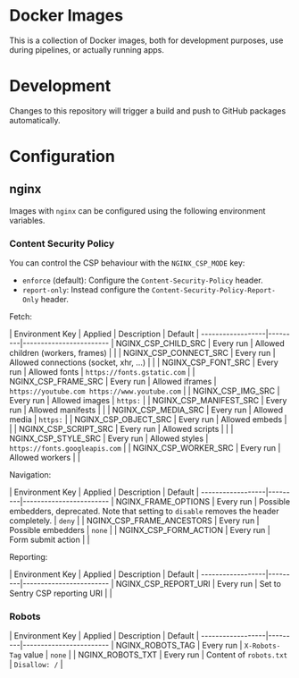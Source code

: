 # Docker Images

This is a collection of Docker images, both for development purposes, use during pipelines, or actually running apps.

# Development

Changes to this repository will trigger a build and push to GitHub packages automatically.

# Configuration

## nginx

Images with `nginx` can be configured using the following environment variables.

### Content Security Policy

You can control the CSP behaviour with the `NGINX_CSP_MODE` key:
- `enforce` (default): Configure the `Content-Security-Policy` header.
- `report-only`: Instead configure the `Content-Security-Policy-Report-Only` header.

Fetch:

| Environment Key | Applied | Description | Default |
------------------|---------|------------------------
| NGINX_CSP_CHILD_SRC | Every run | Allowed children (workers, frames) | |
| NGINX_CSP_CONNECT_SRC | Every run | Allowed connections (socket, xhr, …) | |
| NGINX_CSP_FONT_SRC | Every run | Allowed fonts | `https://fonts.gstatic.com` |
| NGINX_CSP_FRAME_SRC | Every run | Allowed iframes | `https://youtube.com https://www.youtube.com` |
| NGINX_CSP_IMG_SRC | Every run | Allowed images | `https:` |
| NGINX_CSP_MANIFEST_SRC | Every run | Allowed manifests | |
| NGINX_CSP_MEDIA_SRC | Every run | Allowed media | `https:` |
| NGINX_CSP_OBJECT_SRC | Every run | Allowed embeds | |
| NGINX_CSP_SCRIPT_SRC | Every run | Allowed scripts | |
| NGINX_CSP_STYLE_SRC | Every run | Allowed styles | `https://fonts.googleapis.com` |
| NGINX_CSP_WORKER_SRC | Every run | Allowed workers | |

Navigation:

| Environment Key | Applied | Description | Default |
------------------|---------|------------------------
| NGINX_FRAME_OPTIONS | Every run | Possible embedders, deprecated. Note that setting to `disable` removes the header completely. | `deny` |
| NGINX_CSP_FRAME_ANCESTORS | Every run | Possible embedders | `none` |
| NGINX_CSP_FORM_ACTION | Every run | Form submit action | |

Reporting:

| Environment Key | Applied | Description | Default |
------------------|---------|------------------------
| NGINX_CSP_REPORT_URI | Every run | Set to Sentry CSP reporting URI | |

### Robots

| Environment Key | Applied | Description | Default |
------------------|---------|------------------------
| NGINX_ROBOTS_TAG | Every run | `X-Robots-Tag` value | `none` |
| NGINX_ROBOTS_TXT | Every run | Content of `robots.txt` | `Disallow: /` |
